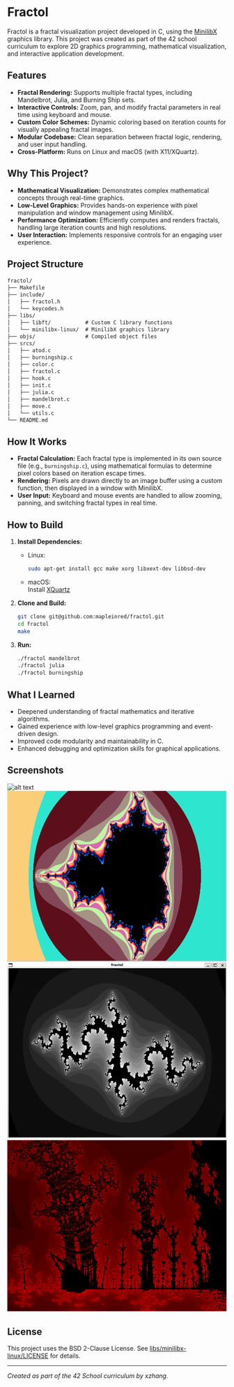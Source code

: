 # Fractol

Fractol is a fractal visualization project developed in C, using the [MinilibX](/fractol/libs/minilibx-linux/) graphics library. This project was created as part of the 42 school curriculum to explore 2D graphics programming, mathematical visualization, and interactive application development.

## Features

- **Fractal Rendering:** Supports multiple fractal types, including Mandelbrot, Julia, and Burning Ship sets.
- **Interactive Controls:** Zoom, pan, and modify fractal parameters in real time using keyboard and mouse.
- **Custom Color Schemes:** Dynamic coloring based on iteration counts for visually appealing fractal images.
- **Modular Codebase:** Clean separation between fractal logic, rendering, and user input handling.
- **Cross-Platform:** Runs on Linux and macOS (with X11/XQuartz).

## Why This Project?

- **Mathematical Visualization:** Demonstrates complex mathematical concepts through real-time graphics.
- **Low-Level Graphics:** Provides hands-on experience with pixel manipulation and window management using MinilibX.
- **Performance Optimization:** Efficiently computes and renders fractals, handling large iteration counts and high resolutions.
- **User Interaction:** Implements responsive controls for an engaging user experience.

## Project Structure

```
fractol/
├── Makefile
├── include/
│   ├── fractol.h
│   └── keycodes.h
├── libs/
│   ├── libft/           # Custom C library functions
│   └── minilibx-linux/  # MinilibX graphics library
├── objs/                # Compiled object files
├── srcs/
│   ├── atod.c
│   ├── burningship.c
│   ├── color.c
│   ├── fractol.c
│   ├── hook.c
│   ├── init.c
│   ├── julia.c
│   ├── mandelbrot.c
│   ├── move.c
│   └── utils.c
└── README.md
```

## How It Works

- **Fractal Calculation:** Each fractal type is implemented in its own source file (e.g., `burningship.c`), using mathematical formulas to determine pixel colors based on iteration escape times.
- **Rendering:** Pixels are drawn directly to an image buffer using a custom function, then displayed in a window with MinilibX.
- **User Input:** Keyboard and mouse events are handled to allow zooming, panning, and switching fractal types in real time.

## How to Build

1. **Install Dependencies:**
   - Linux:  
     ```sh
     sudo apt-get install gcc make xorg libxext-dev libbsd-dev
     ```
   - macOS:  
     Install [XQuartz](https://www.xquartz.org/)   

2. **Clone and Build:**
   ```sh
   git clone git@github.com:mapleinred/fractol.git
   cd fractol
   make
   ```

3. **Run:**
   ```sh
   ./fractol mandelbrot
   ./fractol julia
   ./fractol burningship
   ```

## What I Learned

- Deepened understanding of fractal mathematics and iterative algorithms.
- Gained experience with low-level graphics programming and event-driven design.
- Improved code modularity and maintainability in C.
- Enhanced debugging and optimization skills for graphical applications.

## Screenshots

![alt text](0946051.png)
![alt text](image-3.png)
![alt text](image-1.png)
![alt text](image-2.png)

## License

This project uses the BSD 2-Clause License. See [libs/minilibx-linux/LICENSE](/fractol/libs/minilibx-linux/LICENSE) for details.

---

*Created as part of the 42 School curriculum by xzhang.*
